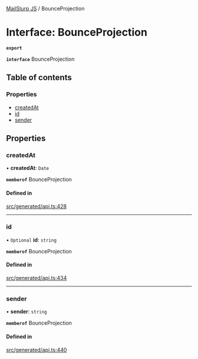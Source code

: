 [MailSlurp JS](../README.md) / BounceProjection

# Interface: BounceProjection

**`export`**

**`interface`** BounceProjection

## Table of contents

### Properties

- [createdAt](BounceProjection.md#createdat)
- [id](BounceProjection.md#id)
- [sender](BounceProjection.md#sender)

## Properties

### createdAt

• **createdAt**: `Date`

**`memberof`** BounceProjection

#### Defined in

[src/generated/api.ts:428](https://github.com/mailslurp/mailslurp-client/blob/004c609/src/generated/api.ts#L428)

___

### id

• `Optional` **id**: `string`

**`memberof`** BounceProjection

#### Defined in

[src/generated/api.ts:434](https://github.com/mailslurp/mailslurp-client/blob/004c609/src/generated/api.ts#L434)

___

### sender

• **sender**: `string`

**`memberof`** BounceProjection

#### Defined in

[src/generated/api.ts:440](https://github.com/mailslurp/mailslurp-client/blob/004c609/src/generated/api.ts#L440)
